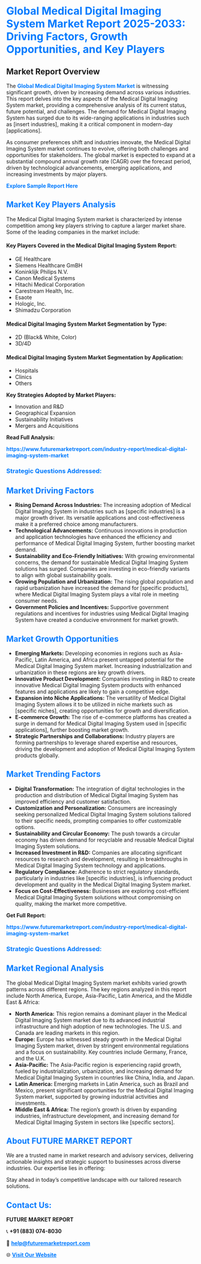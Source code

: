 <h1 style="color: #007BFF;">Global Medical Digital Imaging System Market Report 2025-2033: Driving Factors, Growth Opportunities, and Key Players</h1>

<section id="overview">
<h2>Market Report Overview</h2>
<p>The <a href="https://www.futuremarketreport.com/industry-report/medical-digital-imaging-system-market" style="color: #007BFF; text-decoration: none;"><strong>Global Medical Digital Imaging System Market</strong></a> is witnessing significant growth, driven by increasing demand across various industries. This report delves into the key aspects of the Medical Digital Imaging System market, providing a comprehensive analysis of its current status, future potential, and challenges. The demand for Medical Digital Imaging System has surged due to its wide-ranging applications in industries such as [insert industries], making it a critical component in modern-day [applications].</p>
<p>As consumer preferences shift and industries innovate, the Medical Digital Imaging System market continues to evolve, offering both challenges and opportunities for stakeholders. The global market is expected to expand at a substantial compound annual growth rate (CAGR) over the forecast period, driven by technological advancements, emerging applications, and increasing investments by major players.</p>
</section>

<section id="overview">
<p><a href="https://www.futuremarketreport.com/request-sample/reportId=59475" style="color: #007BFF; text-decoration: none;"><strong>Explore Sample Report Here</strong></a></p>
</section>

<section id="key-players">
<h2 style="color: #007BFF;">Market Key Players Analysis</h2>
<p>The Medical Digital Imaging System market is characterized by intense competition among key players striving to capture a larger market share. Some of the leading companies in the market include:</p>
<h4>Key Players Covered in the Medical Digital Imaging System Report:</h4>
<ul><li>GE Healthcare</li><li>Siemens Healthcare GmBH</li><li>Koninklijk Philips N.V.</li><li>Canon Medical Systems</li><li>Hitachi Medical Corporation</li><li>Carestream Health, Inc.</li><li>Esaote</li><li>Hologic, Inc.</li><li>Shimadzu Corporation</li></ul>
<h4>Medical Digital Imaging System Market Segmentation by Type:</h4>
<ul><li>2D (Black&amp; White, Color)</li><li>3D/4D</li></ul>

<h4>Medical Digital Imaging System Market Segmentation by Application:</h4>
<ul><li>Hospitals</li><li>Clinics</li><li>Others</li></ul>
<p><strong>Key Strategies Adopted by Market Players:</strong></p>
<ul>
<li>Innovation and R&D</li>
<li>Geographical Expansion</li>
<li>Sustainability Initiatives</li>
<li>Mergers and Acquisitions</li>
</ul>
</section>

<section>
<p><strong>Read Full Analysis: </strong></p><a href="https://www.futuremarketreport.com/industry-report/medical-digital-imaging-system-market" style="color: #007BFF; text-decoration: none;"><strong>https://www.futuremarketreport.com/industry-report/medical-digital-imaging-system-market</strong></a>
<h3 style="color: #007BFF;">Strategic Questions Addressed:</h3>
</section>

<section id="driving-factors">
<h2 style="color: #007BFF;">Market Driving Factors</h2>
<ul>
<li><strong>Rising Demand Across Industries:</strong> The increasing adoption of Medical Digital Imaging System in industries such as [specific industries] is a major growth driver. Its versatile applications and cost-effectiveness make it a preferred choice among manufacturers.</li>
<li><strong>Technological Advancements:</strong> Continuous innovations in production and application technologies have enhanced the efficiency and performance of Medical Digital Imaging System, further boosting market demand.</li>
<li><strong>Sustainability and Eco-Friendly Initiatives:</strong> With growing environmental concerns, the demand for sustainable Medical Digital Imaging System solutions has surged. Companies are investing in eco-friendly variants to align with global sustainability goals.</li>
<li><strong>Growing Population and Urbanization:</strong> The rising global population and rapid urbanization have increased the demand for [specific products], where Medical Digital Imaging System plays a vital role in meeting consumer needs.</li>
<li><strong>Government Policies and Incentives:</strong> Supportive government regulations and incentives for industries using Medical Digital Imaging System have created a conducive environment for market growth.</li>
</ul>
</section>

<section id="growth-opportunities">
<h2 style="color: #007BFF;">Market Growth Opportunities</h2>
<ul>
<li><strong>Emerging Markets:</strong> Developing economies in regions such as Asia-Pacific, Latin America, and Africa present untapped potential for the Medical Digital Imaging System market. Increasing industrialization and urbanization in these regions are key growth drivers.</li>
<li><strong>Innovative Product Development:</strong> Companies investing in R&D to create innovative Medical Digital Imaging System products with enhanced features and applications are likely to gain a competitive edge.</li>
<li><strong>Expansion into Niche Applications:</strong> The versatility of Medical Digital Imaging System allows it to be utilized in niche markets such as [specific niches], creating opportunities for growth and diversification.</li>
<li><strong>E-commerce Growth:</strong> The rise of e-commerce platforms has created a surge in demand for Medical Digital Imaging System used in [specific applications], further boosting market growth.</li>
<li><strong>Strategic Partnerships and Collaborations:</strong> Industry players are forming partnerships to leverage shared expertise and resources, driving the development and adoption of Medical Digital Imaging System products globally.</li>
</ul>
</section>

<section id="trending-factors">
<h2 style="color: #007BFF;">Market Trending Factors</h2>
<ul>
<li><strong>Digital Transformation:</strong> The integration of digital technologies in the production and distribution of Medical Digital Imaging System has improved efficiency and customer satisfaction.</li>
<li><strong>Customization and Personalization:</strong> Consumers are increasingly seeking personalized Medical Digital Imaging System solutions tailored to their specific needs, prompting companies to offer customizable options.</li>
<li><strong>Sustainability and Circular Economy:</strong> The push towards a circular economy has driven demand for recyclable and reusable Medical Digital Imaging System solutions.</li>
<li><strong>Increased Investment in R&D:</strong> Companies are allocating significant resources to research and development, resulting in breakthroughs in Medical Digital Imaging System technology and applications.</li>
<li><strong>Regulatory Compliance:</strong> Adherence to strict regulatory standards, particularly in industries like [specific industries], is influencing product development and quality in the Medical Digital Imaging System market.</li>
<li><strong>Focus on Cost-Effectiveness:</strong> Businesses are exploring cost-efficient Medical Digital Imaging System solutions without compromising on quality, making the market more competitive.</li>
</ul>
</section>

<section>
<p><strong>Get Full Report: </strong></p><a href="https://www.futuremarketreport.com/industry-report/medical-digital-imaging-system-market" style="color: #007BFF; text-decoration: none;"><strong>https://www.futuremarketreport.com/industry-report/medical-digital-imaging-system-market</strong></a>
<h3 style="color: #007BFF;">Strategic Questions Addressed:</h3>
</section>


<section id="regional-analysis">
<h2 style="color: #007BFF;">Market Regional Analysis</h2>
<p>The global Medical Digital Imaging System market exhibits varied growth patterns across different regions. The key regions analyzed in this report include North America, Europe, Asia-Pacific, Latin America, and the Middle East & Africa:</p>
<ul>
<li><strong>North America:</strong> This region remains a dominant player in the Medical Digital Imaging System market due to its advanced industrial infrastructure and high adoption of new technologies. The U.S. and Canada are leading markets in this region.</li>
<li><strong>Europe:</strong> Europe has witnessed steady growth in the Medical Digital Imaging System market, driven by stringent environmental regulations and a focus on sustainability. Key countries include Germany, France, and the U.K.</li>
<li><strong>Asia-Pacific:</strong> The Asia-Pacific region is experiencing rapid growth, fueled by industrialization, urbanization, and increasing demand for Medical Digital Imaging System in countries like China, India, and Japan.</li>
<li><strong>Latin America:</strong> Emerging markets in Latin America, such as Brazil and Mexico, present significant opportunities for the Medical Digital Imaging System market, supported by growing industrial activities and investments.</li>
<li><strong>Middle East & Africa:</strong> The region’s growth is driven by expanding industries, infrastructure development, and increasing demand for Medical Digital Imaging System in sectors like [specific sectors].</li>
</ul>
</section>

<footer>
<h2 style="color: #007BFF;">About FUTURE MARKET REPORT</h2>
<p>We are a trusted name in market research and advisory services, delivering actionable insights and strategic support to businesses across diverse industries. Our expertise lies in offering:</p>

<p>Stay ahead in today’s competitive landscape with our tailored research solutions.</p>

<h2 style="color: #007BFF;">Contact Us:</h2>
<p><strong>FUTURE MARKET REPORT</strong></p>
<p>📞 <strong>+91 (883) 074-8030</strong></p>
<p>📧 <strong><a href="mailto:help@futuremarketreport.com" style="color: #007BFF;">help@futuremarketreport.com</a></strong></p>
<p>🌐 <strong><a href="https://www.futuremarketreport.com/" style="color: #007BFF;">Visit Our Website</a></strong></p>
</footer>